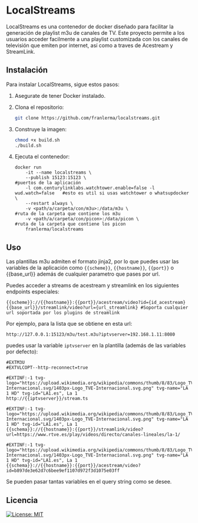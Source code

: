 # LocalStreams

LocalStreams es una contenedor de docker diseñado para facilitar la generación de playlist m3u de canales de TV. Este proyecto permite a los usuarios acceder facilmente a una playlist customizada con los canales de televisión que emiten por internet, así como a traves de Acestream y StreamLink.

## Instalación

Para instalar LocalStreams, sigue estos pasos:

1. Asegurate de tener Docker instalado.

2. Clona el repositorio:
    ```bash
    git clone https://github.com/franlerma/localstreams.git
    ```
3. Construye la imagen:
    ```bash
    chmod +x build.sh
    ./build.sh
    ```
4. Ejecuta el contenedor:
    ```
    docker run 
        -it --name localstreams \
        --publish 15123:15123 \                                             #puertos de la aplicación
        -l com.centurylinklabs.watchtower.enable=false -l wud.watch=false   #esto es util si usas watchtower o whatsupdocker \
        --restart always \
        -v <path/a/carpeta/con/m3u>:/data/m3u \                             #ruta de la carpeta que contiene los m3u
        -v <path/a/carpeta/con/picon>:/data/picon \                         #ruta de la carpeta que contiene los picon
        franlerma/localstreams
    ```

## Uso

Las plantillas m3u admiten el formato jinja2, por lo que puedes usar las variables de la aplicación como `{{scheme}}`, `{{hostname}}`, `{{port}}` o {{base_url}} además de cualquier parametro que pases por url. 

Puedes acceder a streams de acestream y streamlink en los siguientes endpoints especiales:

    {{scheme}}://{{hostname}}:{{port}}/acestream/video?id={id_acestream}
    {{base_url}}/streamlink/video?url={url_streamlink} #Soporta cualquier url soportada por los plugins de streamlink

Por ejemplo, para la lista que se obtiene en esta url:

    http://127.0.0.1:15123/m3u/test.m3u?iptvserver=192.168.1.11:8080

puedes usar la variable `iptvserver` en la plantilla (además de las variables por defecto):

    #EXTM3U
    #EXTVLCOPT--http-reconnect=true

    #EXTINF:-1 tvg-logo="https://upload.wikimedia.org/wikipedia/commons/thumb/8/83/Logo_TVE-Internacional.svg/1403px-Logo_TVE-Internacional.svg.png" tvg-name="LA 1 HD" tvg-id="LA1.es", La 1
    http://{{iptvserver}}/stream.ts

    #EXTINF:-1 tvg-logo="https://upload.wikimedia.org/wikipedia/commons/thumb/8/83/Logo_TVE-Internacional.svg/1403px-Logo_TVE-Internacional.svg.png" tvg-name="LA 1 HD" tvg-id="LA1.es", La 1
    {{schema}}://{{hostname}}:{{port}}/streamlink/video?url=https://www.rtve.es/play/videos/directo/canales-lineales/la-1/

    #EXTINF:-1 tvg-logo="https://upload.wikimedia.org/wikipedia/commons/thumb/8/83/Logo_TVE-Internacional.svg/1403px-Logo_TVE-Internacional.svg.png" tvg-name="LA 1 HD" tvg-id="LA1.es", La 1
    {{schema}}://{{hostname}}:{{port}}/acestream/video?id=b897de3e62d7c6bee9ef1107d972f3d1075e03ff

Se pueden pasar tantas variables en el query string como se desee.

## Licencia
[![License: MIT](https://img.shields.io/badge/License-MIT-yellow.svg)](https://opensource.org/licenses/MIT)